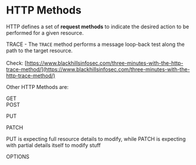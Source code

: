 # HTTP Methods

HTTP defines a set of **request methods** to indicate the desired action to be performed for a given resource.



TRACE - The `TRACE` method performs a message loop-back test along the path to the target resource.\
\
Check: [https://www.blackhillsinfosec.com/three-minutes-with-the-http-trace-method/](https://www.blackhillsinfosec.com/three-minutes-with-the-http-trace-method/)

Other HTTP Methods are:



GET\
POST

PUT

PATCH

PUT is expecting full resource details to modify, while PATCH is expecting with partial details itself to modify stuff

OPTIONS
